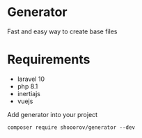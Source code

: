 # Generator
Fast and easy way to create base files

# Requirements
- laravel 10
- php 8.1
- inertiajs
- vuejs

Add generator into your project

```
composer require shooorov/generator --dev
```
